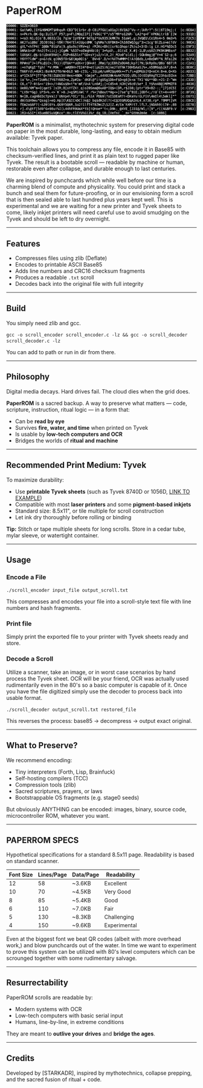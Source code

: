 
# PaperROM

![PaperROM encoder source encoded](ex.jpg)

**PaperROM** is a minimalist, mythotechnic system for preserving digital code on paper in the most durable, long-lasting, and easy to obtain medium available: Tyvek paper.

This toolchain allows you to compress any file, encode it in Base85 with checksum-verified lines, and print it as plain text to rugged paper like Tyvek. The result is a bootable scroll — readable by machine or human, restorable even after collapse, and durable enough to last centuries.

We are inspired by punchcards which while well before our time is a charming blend of compute and physicality. You could print and stack a bunch and seal them for future-proofing, or in our envisioning form a scroll that is then sealed able to last hundred plus years kept well. This is experimental and we are waiting for a new printer and Tyvek sheets to come, likely inkjet printers will need careful use to avoid smudging on the Tyvek and should be left to dry overnight.

---

## Features

- Compresses files using zlib (Deflate)
- Encodes to printable ASCII Base85
- Adds line numbers and CRC16 checksum fragments
- Produces a readable `.txt` scroll
- Decodes back into the original file with full integrity

---

## Build

You simply need zlib and gcc.

```
gcc -o scroll_encoder scroll_encoder.c -lz && gcc -o scroll_decoder scroll_decoder.c -lz
```

You can add to path or run in dir from there.

---

## Philosophy

Digital media decays. Hard drives fail. The cloud dies when the grid does.

**PaperROM** is a sacred backup. A way to preserve what matters — code, scripture, instruction, ritual logic — in a form that:

- Can be **read by eye**
- Survives **fire, water, and time** when printed on Tyvek
- Is usable by **low-tech computers and OCR**
- Bridges the worlds of **ritual and machine**

---

## Recommended Print Medium: Tyvek

To maximize durability:

- Use **printable Tyvek sheets** (such as Tyvek 8740D or 1056D, [LINK TO EXAMPLE](https://www.amazon.com/WristCo-8-1-Tyvek-Synthetic-Paper/dp/B09K4LGHFY))
- Compatible with most **laser printers** and some **pigment-based inkjets**
- Standard size: 8.5x11", or tile multiple for scroll construction
- Let ink dry thoroughly before rolling or binding

**Tip:** Stitch or tape multiple sheets for long scrolls. Store in a cedar tube, mylar sleeve, or watertight container.

---

## Usage

### Encode a File
```
./scroll_encoder input_file output_scroll.txt
```

This compresses and encodes your file into a scroll-style text file with line numbers and hash fragments.

### Print file

Simply print the exported file to your printer with Tyvek sheets ready and store.


### Decode a Scroll
Utilize a scanner, take an image, or in worst case scenarios by hand process the Tyvek sheet. OCR will be your friend, OCR was actually used rudimentarily even in the 80's so a basic computer is capable of it.
Once you have the file digitized simply use the decoder to process back into usable format.

```
./scroll_decoder output_scroll.txt restored_file
```

This reverses the process: base85 → decompress → output exact original.

---

## What to Preserve?

We recommend encoding:

- Tiny interpreters (Forth, Lisp, Brainfuck)
- Self-hosting compilers (TCC)
- Compression tools (zlib)
- Sacred scriptures, prayers, or laws
- Bootstrappable OS fragments (e.g. stage0 seeds)

But obviously ANYTHING can be encoded: images, binary, source code, microcontroller ROM, whatever you want.

---

## PAPERROM SPECS

Hypothetical specifications for a standard 8.5x11 page. 
Readability is based on standard scanner.

| Font Size | Lines/Page | Data/Page | Readability  |
|-----------|------------|-----------|--------------|
| 12        | 58         | ~3.6KB    | Excellent    |
| 10        | 70         | ~4.5KB    | Very Good    |
| 8         | 85         | ~5.4KB    | Good         |
| 6         | 110        | ~7.0KB    | Fair         |
| 5         | 130        | ~8.3KB    | Challenging  |
| 4         | 150        | ~9.6KB    | Experimental |

Even at the biggest font we beat QR codes (albeit with more overhead work,) and blow punchcards out of the water.
In time we want to experiment to prove this system can be utilized with 80's level computers which can be scrounged together with some rudimentary salvage.

---

## Resurrectability

PaperROM scrolls are readable by:

- Modern systems with OCR
- Low-tech computers with basic serial input
- Humans, line-by-line, in extreme conditions

They are meant to **outlive your drives** and **bridge the ages**.

---

## Credits

Developed by [STARKADR], inspired by mythotechnics, collapse prepping, and the sacred fusion of ritual + code.

